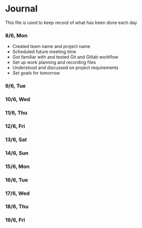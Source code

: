 # Journal

This file is used to keep record of what has been done each day

### 8/6, Mon
- Created team name and project name
- Scheduled future meeting time
- Got familiar with and tested Git and Gitlab workflow
- Set up work planning and recording files
- Understood and discussed on project requirements
- Set goals for tomorrow

### 9/6, Tue
### 10/6, Wed
### 11/6, Thu
### 12/6, Fri
### 13/6, Sat
### 14/6, Sun
### 15/6, Mon
### 16/6, Tue
### 17/6, Wed
### 18/6, Thu
### 19/6, Fri